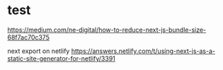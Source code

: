 # test

<https://medium.com/ne-digital/how-to-reduce-next-js-bundle-size-68f7ac70c375>

next export on netlify
<https://answers.netlify.com/t/using-next-js-as-a-static-site-generator-for-netlify/3391>
